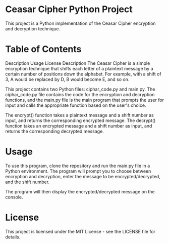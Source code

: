 # Ceasar Cipher Python Project
This project is a Python implementation of the Ceasar Cipher encryption and decryption technique.

# Table of Contents
Description
Usage
License
Description
The Ceasar Cipher is a simple encryption technique that shifts each letter of a plaintext message by a certain number of positions down the alphabet. For example, with a shift of 3, A would be replaced by D, B would become E, and so on.

This project contains two Python files: ciphar_code.py and main.py. The ciphar_code.py file contains the code for the encryption and decryption functions, and the main.py file is the main program that prompts the user for input and calls the appropriate function based on the user's choice.

The encrypt() function takes a plaintext message and a shift number as input, and returns the corresponding encrypted message. The decrypt() function takes an encrypted message and a shift number as input, and returns the corresponding decrypted message.

# Usage
To use this program, clone the repository and run the main.py file in a Python environment. The program will prompt you to choose between encryption and decryption, enter the message to be encrypted/decrypted, and the shift number.

The program will then display the encrypted/decrypted message on the console.

# License
This project is licensed under the MIT License - see the LICENSE file for details.
